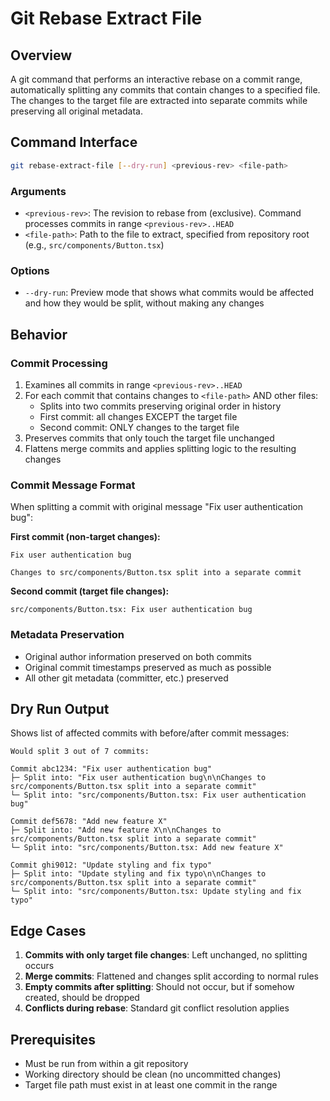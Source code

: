 # Git Rebase Extract File

## Overview

A git command that performs an interactive rebase on a commit range, automatically splitting any commits that contain changes to a specified file. The changes to the target file are extracted into separate commits while preserving all original metadata.

## Command Interface

```bash
git rebase-extract-file [--dry-run] <previous-rev> <file-path>
```

### Arguments
- `<previous-rev>`: The revision to rebase from (exclusive). Command processes commits in range `<previous-rev>..HEAD`
- `<file-path>`: Path to the file to extract, specified from repository root (e.g., `src/components/Button.tsx`)

### Options
- `--dry-run`: Preview mode that shows what commits would be affected and how they would be split, without making any changes

## Behavior

### Commit Processing
1. Examines all commits in range `<previous-rev>..HEAD`
2. For each commit that contains changes to `<file-path>` AND other files:
   - Splits into two commits preserving original order in history
   - First commit: all changes EXCEPT the target file
   - Second commit: ONLY changes to the target file
3. Preserves commits that only touch the target file unchanged
4. Flattens merge commits and applies splitting logic to the resulting changes

### Commit Message Format
When splitting a commit with original message "Fix user authentication bug":

**First commit (non-target changes):**
```
Fix user authentication bug

Changes to src/components/Button.tsx split into a separate commit
```

**Second commit (target file changes):**
```
src/components/Button.tsx: Fix user authentication bug
```

### Metadata Preservation
- Original author information preserved on both commits
- Original commit timestamps preserved as much as possible
- All other git metadata (committer, etc.) preserved

## Dry Run Output

Shows list of affected commits with before/after commit messages:

```
Would split 3 out of 7 commits:

Commit abc1234: "Fix user authentication bug"
├─ Split into: "Fix user authentication bug\n\nChanges to src/components/Button.tsx split into a separate commit"
└─ Split into: "src/components/Button.tsx: Fix user authentication bug"

Commit def5678: "Add new feature X"  
├─ Split into: "Add new feature X\n\nChanges to src/components/Button.tsx split into a separate commit"
└─ Split into: "src/components/Button.tsx: Add new feature X"

Commit ghi9012: "Update styling and fix typo"
├─ Split into: "Update styling and fix typo\n\nChanges to src/components/Button.tsx split into a separate commit"  
└─ Split into: "src/components/Button.tsx: Update styling and fix typo"
```

## Edge Cases

1. **Commits with only target file changes**: Left unchanged, no splitting occurs
2. **Merge commits**: Flattened and changes split according to normal rules
3. **Empty commits after splitting**: Should not occur, but if somehow created, should be dropped
4. **Conflicts during rebase**: Standard git conflict resolution applies

## Prerequisites

- Must be run from within a git repository
- Working directory should be clean (no uncommitted changes)
- Target file path must exist in at least one commit in the range